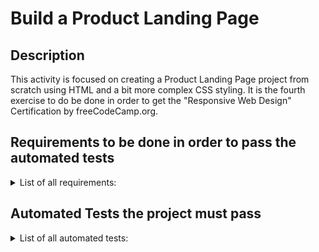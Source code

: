 # Build a Product Landing Page

## Description
This activity is focused on creating a Product Landing Page project from scratch using HTML and a bit more complex CSS styling. It is the fourth exercise to do be done in order to get the "Responsive Web Design" Certification by freeCodeCamp.org.

## Requirements to be done in order to pass the automated tests
<details>
  <summary>List of all requirements: </summary>
  <br>

  1. Your product landing page should have a `header` element with a corresponding `id="header"`.
  1. You can see an image within the `header` element with a corresponding `id="header-img"`.
  1. Within the `#header` element, you can see a `nav` element with a corresponding `id="nav-bar"`.
  1. You can see at least three clickable elements inside the `nav` element, each with the class `nav-link`.
  1. When you click a `.nav-link` button in the `nav` element, you are taken to the corresponding section of the landing page.
  1. You can watch an embedded product video with `id="video"`.
  1. Your landing page has a `form` element with a corresponding `id="form"`.
  1. Within the form, there is an `input` field with `id="email"` where you can enter an email address.
  1. The `#email` input field should have placeholder text to let users know what the field is for.
  1. The `#email` input field uses HTML5 validation to confirm that the entered text is an email address.
  1. Within the form, there is a submit `input` with a corresponding `id="submit"`.
  1. When you click the `#submit` element, the email is submitted to a static page.
  1. The navbar should always be at the top of the viewport.
  1. Your product landing page should have at least one media query.
  1. Your product landing page should utilize CSS flexbox at least once.
</details>


## Automated Tests the project must pass
<details>
  <summary>List of all automated tests: </summary>
  <br>

  - You should have a `header` element with an `id` of `header`.
  - You should have an `img` element with an `id` of header-img.
  - Your `#header-img` should be a descendant of the `#header`.
  - Your `#header-img` should have a `src` attribute.
  - Your `#header-img`’s `src` value should be a valid URL.
  - You should have a `nav` element with an `id` of `nav-bar`.
  - Your `#nav-bar` should be a descendant of the `#header`.
  - You should have at least 3 `.nav-link` elements within the `#nav-bar`.
  - Each `.nav-link` element should have an `href` attribute.
  - Each `.nav-link` element should link to a corresponding element on the landing page.
  - You should have a `video` or `iframe` element with an `id` of `video`.
  - Your `#video` should have a `src` attribute.
  - You should have a `form` element with an `id` of `form`.
  - You should have an `input` element with an `id` of `email`.
  - Your `#email` should be a descendant of the `#form`.
  - Your `#email` should have the `placeholder` attribute with placeholder text.
  - Your `#email` should use HTML5 validation by setting its `type` to `email`.
  - You should have an `input` element with an `id` of `submit`.
  - Your `#submit` should be a descendant of the `#form`.
  - Your `#submit` should have a `type` of `submit`.
  - Your #form should have an `action` attribute of `https://www.freecodecamp.com/email-submit`.
  - Your `#email` should have a `name` attribute of `email`.
  - Your `#nav-bar` should always be at the top of the viewport.
  - Your Product Landing Page should use at least one media query.
  - Your Product Landing Page should use CSS Flexbox at least once.
</details>
